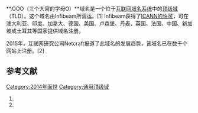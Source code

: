 **.OOO（三个大寫的字母O）**域名是一个位于[互联网](../Page/互联网.md "wikilink")[域名系统](../Page/域名系统.md "wikilink")中的[顶级域](https://zh.wikipedia.org/wiki/顶级域 "wikilink")（TLD）。这个域名由Infibeam所营运。\[1\]
Infibeam获得了[ICANN的许可](https://zh.wikipedia.org/wiki/ICANN "wikilink")，可在澳大利亚、印度、加拿大、德国、美国、卢森堡、丹麦、英国、法国、中国、新加坡或土耳其等国家提供域名注册。

2015年，互联网研究公司Netcraft报道了此域名的发展趋势，该域名已在数千个网站上注册。\[2\]

## 参考文献

[Category:2014年面世](https://zh.wikipedia.org/wiki/Category:2014年面世 "wikilink") [Category:通用顶级域](https://zh.wikipedia.org/wiki/Category:通用顶级域 "wikilink")

1.
2.